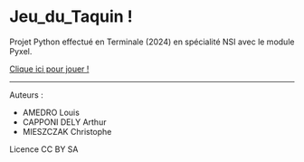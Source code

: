 # Jeu_du_Taquin !
Projet Python effectué en Terminale (2024) en spécialité NSI avec le module Pyxel.

[Clique ici pour jouer !](https://www.pyxelstudio.net/3ml4ke8z)

---

Auteurs :
* AMEDRO Louis
* CAPPONI DELY Arthur
* MIESZCZAK Christophe

Licence CC BY SA
